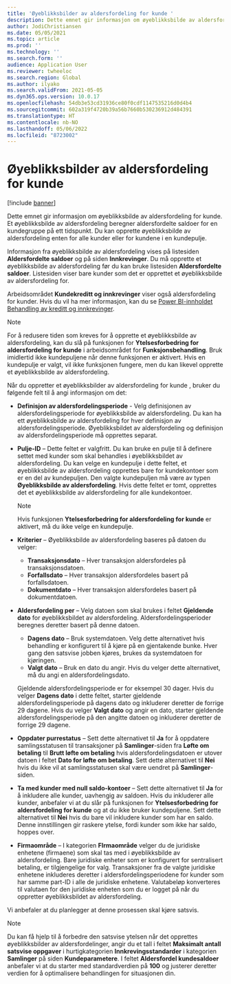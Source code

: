 ```yaml
---
title: 'Øyeblikksbilder av aldersfordeling for kunde '
description: Dette emnet gir informasjon om øyeblikksbilde av aldersfordeling for kunde. Et øyeblikksbilde av aldersfordeling beregner aldersfordelte saldoer for en kundegruppe på ett tidspunkt.
author: JodiChristiansen
ms.date: 05/05/2021
ms.topic: article
ms.prod: ''
ms.technology: ''
ms.search.form: ''
audience: Application User
ms.reviewer: twheeloc
ms.search.region: Global
ms.author: ilyako
ms.search.validFrom: 2021-05-05
ms.dyn365.ops.version: 10.0.17
ms.openlocfilehash: 54db3e53cd31936ce80f0cdf1147535216d0d4b4
ms.sourcegitcommit: 602a319f4720b39a56b7660b530236912d484391
ms.translationtype: HT
ms.contentlocale: nb-NO
ms.lasthandoff: 05/06/2022
ms.locfileid: "8723002"
---
```

# <a name="customer-aging-snapshots"></a>Øyeblikksbilder av aldersfordeling for kunde 

[!include [banner](../includes/banner.md)]

Dette emnet gir informasjon om øyeblikksbilde av aldersfordeling for kunde. Et øyeblikksbilde av aldersfordeling beregner aldersfordelte saldoer for en kundegruppe på ett tidspunkt. Du kan opprette øyeblikksbilde av aldersfordeling enten for alle kunder eller for kundene i en kundepulje.

Informasjon fra øyeblikksbilde av aldersfordeling vises på listesiden **Aldersfordelte saldoer** og på siden **Innkrevinger**. Du må opprette et øyeblikksbilde av aldersfordeling før du kan bruke listesiden **Aldersfordelte saldoer**. Listesiden viser bare kunder som det er opprettet et øyeblikksbilde av aldersfordeling for.

Arbeidsområdet **Kundekreditt og innkrevinger** viser også aldersfordeling for kunder. Hvis du vil ha mer informasjon, kan du se [Power BI-innholdet Behandling av kreditt og innkrevinger](credit-collections-power-bi.md).

> [!NOTE]
> For å redusere tiden som kreves for å opprette et øyeblikksbilde av aldersfordeling, kan du slå på funksjonen for **Ytelsesforbedring for aldersfordeling for kunde** i arbeidsområdet for **Funksjonsbehandling**. Bruk imidlertid ikke kundepuljene når denne funksjonen er aktivert. Hvis en kundepulje er valgt, vil ikke funksjonen fungere, men du kan likevel opprette et øyeblikksbilde av aldersfordeling.

Når du oppretter et øyeblikksbilder av aldersfordeling for kunde , bruker du følgende felt til å angi informasjon om det:

- **Definisjon av aldersfordelingsperiode** - Velg definisjonen av aldersfordelingsperiode for øyeblikksbilde av aldersfordeling. Du kan ha ett øyeblikksbilde av aldersfordeling for hver definisjon av aldersfordelingsperiode. Øyeblikksbildet av aldersfordeling og definisjon av aldersfordelingsperiode må opprettes separat.
- **Pulje-ID** – Dette feltet er valgfritt. Du kan bruke en pulje til å definere settet med kunder som skal behandles i øyeblikksbildet av aldersfordeling. Du kan velge en kundepulje i dette feltet, et øyeblikksbilde av aldersfordeling opprettes bare for kundekontoer som er en del av kundepuljen. Den valgte kundepuljen må være av typen **Øyeblikksbilde av aldersfordeling**. Hvis dette feltet er tomt, opprettes det et øyeblikksbilde av aldersfordeling for alle kundekontoer.

    > [!NOTE]
    > Hvis funksjonen **Ytelsesforbedring for aldersfordeling for kunde** er aktivert, må du ikke velge en kundepulje.

- **Kriterier** – Øyeblikksbilde av aldersfordeling baseres på datoen du velger:

    - **Transaksjonsdato** – Hver transaksjon aldersfordeles på transaksjonsdatoen.
    - **Forfallsdato** – Hver transaksjon aldersfordeles basert på forfallsdatoen.
    - **Dokumentdato** – Hver transaksjon aldersfordeles basert på dokumentdatoen.

- **Aldersfordeling per** – Velg datoen som skal brukes i feltet **Gjeldende dato** for øyeblikksbildet av aldersfordeling. Aldersfordelingsperioder beregnes deretter basert på denne datoen. 

    - **Dagens dato** – Bruk systemdatoen. Velg dette alternativet hvis behandling er konfigurert til å kjøre på en gjentakende bunke. Hver gang den satsvise jobben kjøres, brukes da systemdatoen for kjøringen.
    - **Valgt dato** – Bruk en dato du angir. Hvis du velger dette alternativet, må du angi en aldersfordelingsdato.

    Gjeldende aldersfordelingsperiode er for eksempel 30 dager. Hvis du velger **Dagens dato** i dette feltet, starter gjeldende aldersfordelingsperiode på dagens dato og inkluderer deretter de forrige 29 dagene. Hvis du velger **Valgt dato** og angir en dato, starter gjeldende aldersfordelingsperiode på den angitte datoen og inkluderer deretter de forrige 29 dagene.

- **Oppdater purrestatus** – Sett dette alternativet til **Ja** for å oppdatere samlingsstatusen til transaksjoner på **Samlinger**-siden fra **Løfte om betaling** til **Brutt løfte om betaling** hvis aldersfordelingsdatoen er utover datoen i feltet **Dato for løfte om betaling**. Sett dette alternativet til **Nei** hvis du ikke vil at samlingsstatusen skal være uendret på **Samlinger**-siden.
- **Ta med kunder med null saldo-kontoer** – Sett dette alternativet til **Ja** for å inkludere alle kunder, uavhengig av saldoen. Hvis du inkluderer alle kunder, anbefaler vi at du slår på funksjonen for **Ytelsesforbedring for aldersfordeling for kunde** og at du ikke bruker kundepuljene. Sett dette alternativet til **Nei** hvis du bare vil inkludere kunder som har en saldo. Denne innstillingen gir raskere ytelse, fordi kunder som ikke har saldo, hoppes over.
- **Firmaområde** – I kategorien **FIrmaområde** velger du de juridiske enhetene (firmaene) som skal tas med i øyeblikksbilde av aldersfordeling. Bare juridiske enheter som er konfigurert for sentralisert betaling, er tilgjengelige for valg. Transaksjoner fra de valgte juridiske enhetene inkluderes deretter i aldersfordelingsperiodene for kunder som har samme part-ID i alle de juridiske enhetene. Valutabeløp konverteres til valutaen for den juridiske enheten som du er logget på når du oppretter øyeblikksbildet av aldersfordeling.

Vi anbefaler at du planlegger at denne prosessen skal kjøre satsvis.

> [!NOTE]
> Du kan få hjelp til å forbedre den satsvise ytelsen når det opprettes øyeblikksbilder av aldersfordelinger, angir du et tall i feltet **Maksimalt antall satsvise oppgaver** i hurtigkategorien **Innkrevingsstandarder** i kategorien **Samlinger** på siden **Kundeparametere**. I feltet **Aldersfordel kundesaldoer** anbefaler vi at du starter med standardverdien på **100** og justerer deretter verdien for å optimalisere behandlingen for situasjonen din.

